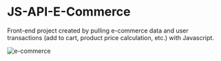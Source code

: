 # JS-API-E-Commerce
Front-end project created by pulling e-commerce data and user transactions (add to cart, product price calculation, etc.) with Javascript.


![e-commerce](https://github.com/yavuzssdemir/JS-API-E-Commerce/assets/111619682/acd49681-03e9-4e58-b990-552c2381f498)
